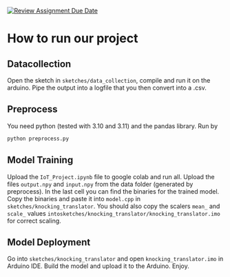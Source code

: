 [![Review Assignment Due Date](https://classroom.github.com/assets/deadline-readme-button-24ddc0f5d75046c5622901739e7c5dd533143b0c8e959d652212380cedb1ea36.svg)](https://classroom.github.com/a/cZeLoKcq)


# How to run our project

## Datacollection
Open the sketch in `sketches/data_collection`, compile and run it on the arduino. Pipe the output into a logfile that you then convert into a .csv.

## Preprocess
You need python (tested with 3.10 and 3.11) and the pandas library. Run by 

```bash
python preprocess.py
```

## Model Training
Upload the `IoT_Project.ipynb` file to google colab and run all. Upload the files `output.npy` and `input.npy` from the data folder (generated by preprocess). In the last cell you can find the binaries for the trained model. Copy the binaries and paste it into `model.cpp` in `sketches/knocking_translator`. You should also copy the scalers `mean_` and `scale_` values `intosketches/knocking_translator/knocking_translator.imo` for correct scaling. 

## Model Deployment
Go into `sketches/knocking_translator` and open `knocking_translator.imo` in Arduino IDE. Build the model and upload it to the Arduino. Enjoy.


